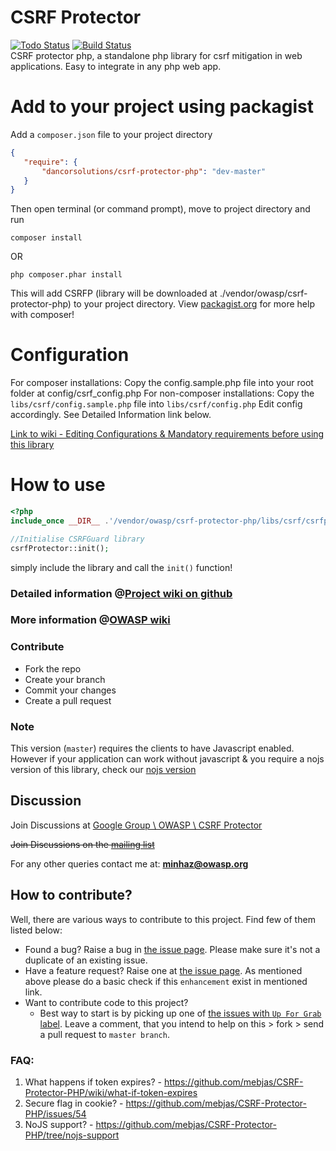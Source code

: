 CSRF Protector
==========================
[![Todo Status](http://todofy.org/b/mebjas/CSRF-Protector-PHP)](http://todofy.org/r/mebjas/CSRF-Protector-PHP) [![Build Status](https://travis-ci.org/mebjas/CSRF-Protector-PHP.svg?branch=master)](https://travis-ci.org/mebjas/CSRF-Protector-PHP) 
<br>CSRF protector php, a standalone php library for csrf mitigation in web applications. Easy to integrate in any php web app. 

Add to your project using packagist
==========
 Add a `composer.json` file to your project directory
 ```json
 {
    "require": {
        "dancorsolutions/csrf-protector-php": "dev-master"
    }
}
```
Then open terminal (or command prompt), move to project directory and run
```shell
composer install
```
OR
```
php composer.phar install
```
This will add CSRFP (library will be downloaded at ./vendor/owasp/csrf-protector-php) to your project directory. View [packagist.org](https://packagist.org/) for more help with composer!

Configuration
==========
For composer installations: Copy the config.sample.php file into your root folder at config/csrf_config.php
For non-composer installations: Copy the `libs/csrf/config.sample.php` file into `libs/csrf/config.php`
Edit config accordingly. See Detailed Information link below.

[Link to wiki - Editing Configurations & Mandatory requirements before using this library](https://github.com/mebjas/CSRF-Protector-PHP/wiki/Configurations)

How to use
==========
```php
<?php
include_once __DIR__ .'/vendor/owasp/csrf-protector-php/libs/csrf/csrfprotector.php';

//Initialise CSRFGuard library
csrfProtector::init();
```
simply include the library and call the `init()` function!

### Detailed information @[Project wiki on github](https://github.com/mebjas/CSRF-Protector-PHP/wiki)

### More information @[OWASP wiki](https://www.owasp.org/index.php/CSRFProtector_Project)

### Contribute

* Fork the repo
* Create your branch
* Commit your changes
* Create a pull request

### Note
This version (`master`) requires the clients to have Javascript enabled. However if your application can work without javascript & you require a nojs version of this library, check our [nojs version](https://github.com/mebjas/CSRF-Protector-PHP/tree/nojs-support)

## Discussion
Join Discussions at [Google Group \ OWASP \ CSRF Protector](https://groups.google.com/a/owasp.org/forum/#!forum/csrfprotector-project)

~~Join Discussions on the [mailing list](https://lists.owasp.org/mailman/listinfo/owasp-csrfprotector)~~

For any other queries contact me at: **minhaz@owasp.org**

## How to contribute?
Well, there are various ways to contribute to this project. Find few of them listed below:
 - Found a bug? Raise a bug in [the issue page](https://github.com/mebjas/CSRF-Protector-PHP/issues?q=is%3Aissue+is%3Aopen+label%3Abug). Please make sure it's not a duplicate of an existing issue.
 - Have a feature request? Raise one at [the issue page](https://github.com/mebjas/CSRF-Protector-PHP/issues?q=is%3Aissue+is%3Aopen+label%3Aenhancement). As mentioned above please do a basic check if this `enhancement` exist in mentioned link.
 - Want to contribute code to this project?
   - Best way to start is by picking up one of [the issues with `Up For Grab` label](https://github.com/mebjas/CSRF-Protector-PHP/issues?q=is%3Aissue+is%3Aopen+label%3A%22Up+For+Grabs%22). Leave a comment, that you intend to help on this > fork > send a pull request to `master branch`.

### FAQ:
1. What happens if token expires? - https://github.com/mebjas/CSRF-Protector-PHP/wiki/what-if-token-expires
2. Secure flag in cookie? - https://github.com/mebjas/CSRF-Protector-PHP/issues/54
3. NoJS support? - https://github.com/mebjas/CSRF-Protector-PHP/tree/nojs-support
